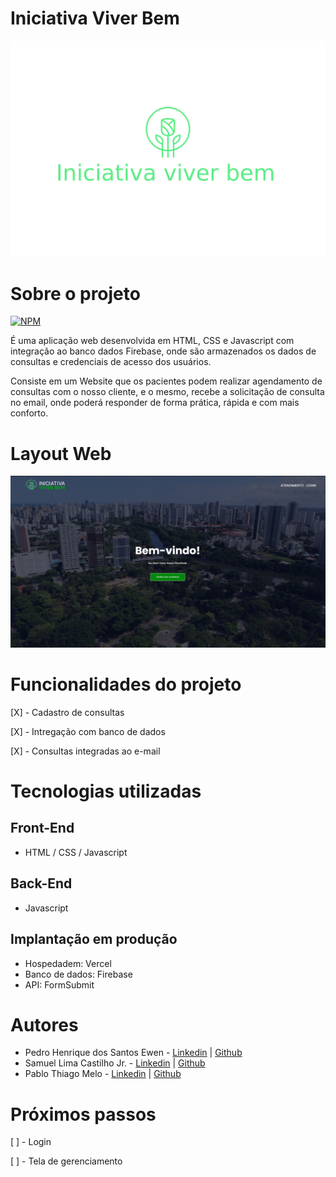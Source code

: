 # Iniciativa Viver Bem

![LOGO](./assets/logo-editor.png) 



# Sobre o projeto
[![NPM](https://img.shields.io/npm/l/react)](https://github.com/devsuperior/sds1-wmazoni/blob/master/LICENSE) 

É uma aplicação web desenvolvida em HTML, CSS e Javascript com integração ao banco dados Firebase, onde são armazenados os dados de consultas e credenciais de acesso dos usuários.

Consiste em um Website que os pacientes podem realizar agendamento de consultas com o nosso cliente, e o mesmo, recebe a solicitação de consulta no email, onde poderá responder de forma prática, rápida e com mais conforto.

# Layout Web
![LOGO](./assets/tela-web.png) 

# Funcionalidades do projeto
[X] - Cadastro de consultas

[X] - Intregação com banco de dados

[X] - Consultas integradas ao e-mail

# Tecnologias utilizadas 
## Front-End
- HTML / CSS / Javascript
## Back-End
- Javascript
## Implantação em produção
- Hospedadem: Vercel
- Banco de dados: Firebase
- API: FormSubmit
  
# Autores
- Pedro Henrique dos Santos Ewen - [Linkedin](https://www.linkedin.com/in/pedroewen-sec/) | [Github](https://github.com/PedroEwen)
- Samuel Lima Castilho Jr. - [Linkedin](https://www.linkedin.com/in/samuel-lima-51ba64276/) | [Github](https://github.com/SamuelJRL)
- Pablo Thiago Melo - [Linkedin](https://www.linkedin.com/in/pablo-thiago/) | [Github](https://github.com/PThiago1)

# Próximos passos
[ ] - Login

[ ] - Tela de gerenciamento
